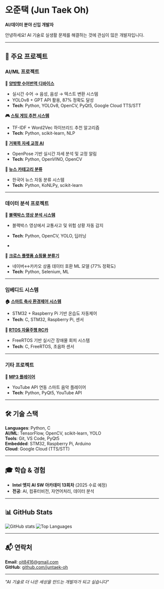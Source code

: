 # 오준택 (Jun Taek Oh)

**AI/데이터 분야 신입 개발자**

안녕하세요! AI 기술로 실생활 문제를 해결하는 것에 관심이 많은 개발자입니다.

---

## 🚀 주요 프로젝트

### **AI/ML 프로젝트**

**🤟 [양방향 수어번역 디바이스](https://github.com/juntaek-oh/sign-assistant)**
- 실시간 수어 → 음성, 음성 → 텍스트 변환 시스템
- YOLOv8 + GPT API 활용, 87% 정확도 달성
- **Tech**: Python, YOLOv8, OpenCV, PyQt5, Google Cloud TTS/STT

**🎮 [스팀 게임 추천 시스템](https://github.com/juntaek-oh/game_recommendation)**
- TF-IDF + Word2Vec 하이브리드 추천 알고리즘
- **Tech**: Python, scikit-learn, NLP

**🐢 [거북목 자세 교정 AI](https://github.com/juntaek-oh/turtle_neck)**
- OpenPose 기반 실시간 자세 분석 및 교정 알림
- **Tech**: Python, OpenVINO, OpenCV

**📰 [뉴스 카테고리 분류](https://github.com/juntaek-oh/news_category_classfication)**
- 한국어 뉴스 자동 분류 시스템
- **Tech**: Python, KoNLPy, scikit-learn

---

### **데이터 분석 프로젝트**
**🚗 [블랙박스 영상 분석 시스템](https://github.com/juntaek-oh/Blackbox)**
- 블랙박스 영상에서 교통사고 및 위험 상황 자동 감지
- **Tech**: Python, OpenCV, YOLO, 딥러닝

- 
**🛒 [크로스 플랫폼 쇼핑몰 분류기](https://github.com/juntaek-oh/Crawling_Project)**
- 네이버↔카카오 상품 데이터 호환 ML 모델 (77% 정확도)
- **Tech**: Python, Selenium, ML


---

### **임베디드 시스템**

**🏠 [스마트 축사 환경제어 시스템](https://github.com/juntaek-oh/Smart-ENV_control-system)**
- STM32 + Raspberry Pi 기반 온습도 자동제어
- **Tech**: C, STM32, Raspberry Pi, 센서

**🚗 [RTOS 자율주행 RC카](https://github.com/juntaek-oh/RTOS_RC_CAR)**
- FreeRTOS 기반 실시간 장애물 회피 시스템
- **Tech**: C, FreeRTOS, 초음파 센서

---

### **기타 프로젝트**

**🎵 [MP3 플레이어](https://github.com/juntaek-oh/mp3_player)**
- YouTube API 연동 스마트 음악 플레이어
- **Tech**: Python, PyQt5, YouTube API

---

## 🛠️ 기술 스택

**Languages**: Python, C  
**AI/ML**: TensorFlow, OpenCV, scikit-learn, YOLO  
**Tools**: Git, VS Code, PyQt5  
**Embedded**: STM32, Raspberry Pi, Arduino  
**Cloud**: Google Cloud (TTS/STT)

---

## 🎓 학습 & 경험

- **Intel 엣지 AI SW 아카데미 13회차** (2025 수료 예정)
- **전공**: AI, 컴퓨터비전, 자연어처리, 데이터 분석

---

## 📊 GitHub Stats

![GitHub stats](https://github-readme-stats.vercel.app/api?username=juntaek-oh&show_icons=true&theme=default&count_private=true)
![Top Languages](https://github-readme-stats.vercel.app/api/top-langs/?username=juntaek-oh&layout=compact&theme=default)

---

## 📬 연락처

**Email**: ojt8416@gmail.com  
**GitHub**: [github.com/juntaek-oh](https://github.com/juntaek-oh)

---

*"AI 기술로 더 나은 세상을 만드는 개발자가 되고 싶습니다"*
